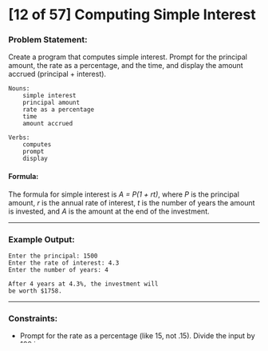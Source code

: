 # [12 of 57] Computing Simple Interest

### Problem Statement:

Create a program that computes simple interest. Prompt for the principal amount, the rate as a percentage, and the time, and display the amount accrued (principal + interest).

    Nouns:
        simple interest
        principal amount
        rate as a percentage
        time
        amount accrued

    Verbs:
        computes
        prompt
        display

#### Formula:

  The formula for simple interest is *A = P(1 + rt)*, where _P_ is the principal amount, _r_ is the annual rate of interest, _t_ is the number of years the amount is invested, and _A_ is the amount at the end of the investment.

---
### Example Output:

    Enter the principal: 1500
    Enter the rate of interest: 4.3
    Enter the number of years: 4
    
    After 4 years at 4.3%, the investment will
    be worth $1758.

---
### Constraints:

* Prompt for the rate as a percentage (like 15, not .15). Divide the input by 100 in your program.
* Ensure that fractions of a cent are rounded up to the next penny.
* Ensure that the output is formatted as money.

---
### Inputs, Processes, Outputs:

    Inputs:
        principal interest
        rate as percentage
        time

    Processes:
        compute

    Outputs:
        display amount accrued

---
### Test Plan:

    Inputs:
        principal interest
        rate as percentage
        time

    Expected Results:
        Enter the principal: 1500
        Enter the rate of interest: 4.3
        Enter the number of years: 4
        
        After 4 years at 4.3%, the investment will
        be worth $1758.

    Actual Results:
    
---
### Pseudocode:

    Pseudocode

    end

---
### Challenges:

---
